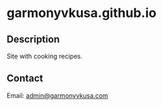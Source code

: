 # garmonyvkusa.github.io
## Description
Site with cooking recipes.
## Contact
Email:
[admin@garmonyvkusa.com](mailto:admin@garmonyvkusa.com)
